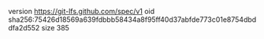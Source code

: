 version https://git-lfs.github.com/spec/v1
oid sha256:75426d18569a639fdbbb58434a8f95ff40d37abfde773c01e8754dbddfa2d552
size 385
